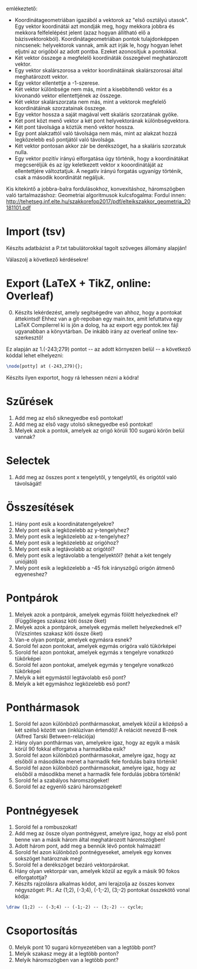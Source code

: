 

emlékeztető: 
- Koordinátageometriában igazából a vektorok az "első osztályú utasok". Egy vektor koordinátái azt mondják meg, hogy mekkora jobbra és mekkora felfelelépést jelent (azaz hogyan állítható elő a bázisvektorokból). Koordinátageometriában pontok tulajdonképpen nincsenek: helyvektorok vannak, amik azt írják le, hogy hogyan lehet eljutni az origóból az adott pontba. Ezeket azonosítjuk a pontokkal. 
- Két vektor összege a megfelelő koordináták összegével meghatározott vektor. 
- Egy vektor skalárszorosa a vektor koordinátáinak skalárszorosai által meghatározott vektor.
- Egy vektor ellentettje a -1-szerese.
- Két vektor különbsége nem más, mint a kisebbítendő vektor és a kivonandó vektor ellentettjének az összege.
- Két vektor skalárszorzata nem más, mint a vektorok megfelelő koordinátáinak szorzatainak összege.
- Egy vektor hossza a saját magával vett skaláris szorzatának gyöke.
- Két pont közt menő vektor a két pont helyvektorának különbségvektora.
- Két pont távolsága a köztük menő vektor hossza.
- Egy pont alakzattól való távolsága nem más, mint az alakzat hozzá legközelebb eső pontjától való távolsága.
- Két vektor pontosan akkor zár be derékszöget, ha a skaláris szorzatuk nulla.
- Egy vektor pozitív irányú elforgatása úgy történik, hogy a koordinátákat megcseréljük és az így keletkezett vektor x kooordinátáját az ellentettjére változtatjuk. A negatív irányú forgatás ugyanígy történik, csak a második koordinátát negáljuk.

Kis kitekintő a jobbra-balra fordulásokhoz, konvexitáshoz, háromszögben való tartalmazáshoz: Geometriai algoritmusok kulcsfogalma: Fordul innen: http://tehetseg.inf.elte.hu/szakkorefop2017/pdf/elteikszakkor_geometria_20181101.pdf


# Import (tsv)
Készíts adatbázist a P.txt tabulátorokkal tagolt szöveges állomány alapján!

Válaszolj a következő kérdésekre!

# Export (LaTeX + TikZ, online: Overleaf)
0. Készíts lekérdezést, amely segítségedre van ahhoz, hogy a pontokat áttekintsd! Ehhez van a git-repoban egy main.tex, amit lefuttatva egy LaTeX Compilerrel ki is jön a dolog, ha az export egy pontok.tex fájl ugyanabban a könyvtárban. De inkább irány az overleaf online tex-szerkesztő!

Ez alapján az 1.(-243;279) pontot -- az adott környezen belül -- a következő kóddal lehet elhelyezni:

```latex
\node[potty] at (-243,279){};
```

Készíts ilyen exportot, hogy rá lehessen nézni a kódra!

# Szűrések
1. Add meg az első síknegyedbe eső pontokat!
0. Add meg az első vagy utolsó síknegyedbe eső pontokat!
0. Melyek azok a pontok, amelyek az origó körüli 100 sugarú körön belül vannak?

# Selectek
1. Add meg az összes pont x tengelytől, y tengelytől, és origótól való távolságát!

# Összesítések
1. Hány pont esik a koordinátatengelyekre?
0. Mely pont esik a legközelebb az y-tengelyhez?
0. Mely pont esik a legközelebb az x-tengelyhez?
0. Mely pont esik a legközelebb az origóhoz?
0. Mely pont esik a legtávolabb az origótól?
0. Mely pont esik a legtávolabb a tengelyektől? (tehát a két tengely uniójától)
0. Mely pont esik a legközelebb a -45 fok irányszögű origón átmenő egyeneshez?

# Pontpárok
1. Melyek azok a pontpárok, amelyek egymás fölött helyezkednek el? (Függőleges szakasz köti össze őket)
0. Melyek azok a pontpárok, amelyek egymás mellett helyezkednek el? (Vízszintes szakasz köti össze őket)
0. Van-e olyan pontpár, amelyek egymásra esnek?
0. Sorold fel azon pontokat, amelyek egymás origóra való tükörképei 
0. Sorold fel azon pontokat, amelyek egymás x tengelyre vonatkozó tükörképei
0. Sorold fel azon pontokat, amelyek egymás y tengelyre vonatkozó tükörképei
0. Melyik a két egymástól legtávolabb eső pont?
0. Melyik a két egymáshoz legközelebb eső pont?

# Ponthármasok
1. Sorold fel azon különböző ponthármasokat, amelyek közül a középső a két szélső között van (inklúzívan értendő)! A relációt nevezd B-nek (Alfred Tarski Between-relációja)
0. Hány olyan ponthármas van, amelyekre igaz, hogy az egyik a másik körül 90 fokkal elforgatva a harmadikba esik?
0. Sorold fel azon különböző ponthármasokat, amelyre igaz, hogy az elsőből a másodikba menet a harmadik fele fordulás balra történik!
0. Sorold fel azon különböző ponthármasokat, amelyre igaz, hogy az elsőből a másodikba menet a harmadik fele fordulás jobbra történik!
0. Sorold fel a szabályos háromszögeket!
0. Sorold fel az egyenlő szárú háromszögeket!

# Pontnégyesek
1. Sorold fel a rombuszokat!
0. Add meg az össze olyan pontnégyest, amelyre igaz, hogy az első pont benne van a másik három által meghatározott háromszögben!
0. Adott három pont, add meg a bennük lévő pontok halmazát!
0. Sorold fel azon különböző pontnégyeseket, amelyek egy konvex sokszöget határoznak meg!
0. Sorold fel a derékszöget bezáró vektorpárokat.
0. Hány olyan vektorpár van, amelyek közül az egyik a másik 90 fokos elforgatottja?
0. Készíts rajzolásra alkalmas kódot, ami lerajzolja az összes konvex négyszöget: Pl.: Az (1;2), (-3;4), (-1;-2), (3;-2) pontokat összekötő vonal kódja: 
```latex
\draw (1;2) -- (-3;4) -- (-1;-2) -- (3;-2) -- cycle;
```

# Csoportosítás
0. Melyik pont 10 sugarú környezetében van a legtöbb pont?
1. Melyik szakasz megy át a legtöbb ponton?
0. Melyik háromszögben van a legtöbb pont?
